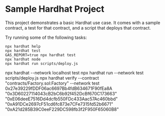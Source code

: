 # Sample Hardhat Project

This project demonstrates a basic Hardhat use case. It comes with a sample contract, a test for that contract, and a script that deploys that contract.

Try running some of the following tasks:

```shell
npx hardhat help
npx hardhat test
GAS_REPORT=true npx hardhat test
npx hardhat node
npx hardhat run scripts/deploy.js
```

npx hardhat --network localhost test
npx hardhat run --network test scripts/deploy.js
npx hardhat verify --contract "contracts/Factory.sol:Factory" --network test 0x27e39229fDDF06ac6697Bb4fdB634671F90fEa8A "0x3D60227114043cB2bC6b92f452DcBf670C173663" "0xE06deeE7516Dd4dcfb550FDc433Aac57Ac460bbd" "0xA91DCe2697cF51cd6fc873e7CFe7315fd52b6671" "0xA21d285B39C0eeF229DC598fb3f2F950F65060B8"
